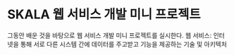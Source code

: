 # SKALA 웹 서비스 개발 미니 프로젝트
그동안 배운 것을 바탕으로 웹 서비스 개발 미니 프로젝트를 실시한다.
웹 서비스: 인터넷을 통해 서로 다른 시스템 간에 데이터를 주고받고 기능을 제공하는 기술 및 아키텍처

